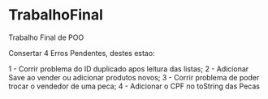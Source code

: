 # TrabalhoFinal
Trabalho Final de POO

Consertar 4 Erros Pendentes, destes estao:

1 - Corrir problema do ID duplicado apos leitura das listas;
2 - Adicionar Save ao vender ou adicionar produtos novos;
3 - Corrir problema de poder trocar o vendedor de uma peca;
4 - Adicionar o CPF no toString das Pecas
